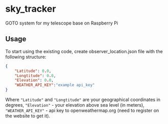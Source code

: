# sky_tracker
GOTO system for my telescope base on Raspberry Pi

## Usage
To start using the existing code, create observer_location.json file with the following structure:
```json
{
    "Latitude": 0.0,
    "Longtitude": 0.0,
    "Elevation": 0.0,
    "WEATHER_API_KEY":"example api_key"
}
```
Where ```"Latitude"``` and ```"Longtitude"``` are your geographical coordinates in degrees, ```"Elevation"``` - your elevation above sea level (in meters), ```"WEATHER_API_KEY"``` - api key to openweathermap.org (need to register on the website to get it).

